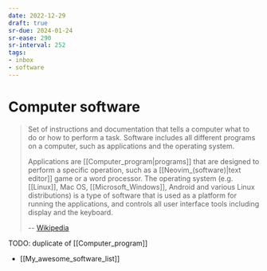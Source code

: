 ```yaml
---
date: 2022-12-29
draft: true
sr-due: 2024-01-24
sr-ease: 290
sr-interval: 252
tags:
- inbox
- software
---
```


# Computer software

> Set of instructions and documentation that tells a computer what to do or how
> to perform a task. Software includes all different programs on a computer,
> such as applications and the operating system.
>
> Applications are [[Computer_program|programs]] that are designed to perform a
> specific operation, such as a [[Neovim_(software)|text editor]] game or a
> word processor. The operating system (e.g. [[Linux]],
> Mac OS, [[Microsoft_Windows]], Android and various Linux distributions) is a
> type of software that is used as a platform for running the applications, and
> controls all user interface tools including display and the keyboard.
>
> -- [Wikipedia](https://en.wikipedia.org/wiki/Computer_program)


TODO: duplicate of [[Computer_program]]

- [[My_awesome_software_list]]